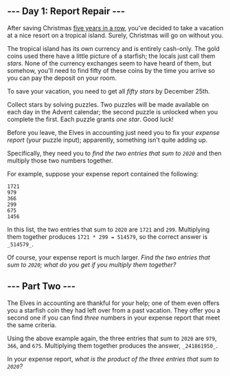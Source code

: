 ## \--- Day 1: Report Repair ---

After saving Christmas [five years in a row](https://adventofcode.com/2020/events), you've decided to take a vacation at a nice resort on a tropical island. Surely, Christmas will go on without you.

The tropical island has its own currency and is entirely cash-only. The gold coins used there have a little picture of a starfish; the locals just call them _stars_. None of the currency exchanges seem to have heard of them, but somehow, you'll need to find fifty of these coins by the time you arrive so you can pay the deposit on your room.

To save your vacation, you need to get all _fifty stars_ by December 25th.

Collect stars by solving puzzles. Two puzzles will be made available on each day in the Advent calendar; the second puzzle is unlocked when you complete the first. Each puzzle grants _one star_. Good luck!

Before you leave, the Elves in accounting just need you to fix your _expense report_ (your puzzle input); apparently, something isn't quite adding up.

Specifically, they need you to _find the two entries that sum to `2020`_ and then multiply those two numbers together.

For example, suppose your expense report contained the following:

```
1721
979
366
299
675
1456
```

In this list, the two entries that sum to `2020` are `1721` and `299`. Multiplying them together produces `1721 * 299 = 514579`, so the correct answer is `_514579_`.

Of course, your expense report is much larger. _Find the two entries that sum to `2020`; what do you get if you multiply them together?_

## \--- Part Two ---

The Elves in accounting are thankful for your help; one of them even offers you a starfish coin they had left over from a past vacation. They offer you a second one if you can find _three_ numbers in your expense report that meet the same criteria.

Using the above example again, the three entries that sum to `2020` are `979`, `366`, and `675`. Multiplying them together produces the answer, `_241861950_`.

In your expense report, _what is the product of the three entries that sum to `2020`?_
